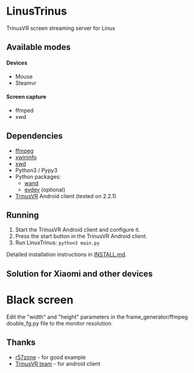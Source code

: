 # LinusTrinus

TrinusVR screen streaming server for Linux

## Available modes
#### Devices
- Mouse
- Steamvr
#### Screen capture
- ffmped
- xwd

## Dependencies

* [ffmpeg](https://command-not-found.com/ffmpeg)
* [xwininfo](https://command-not-found.com/xwininfo)
* [xwd](https://command-not-found.com/xwd)
* Python3 / Pypy3
* Python packages:
    * [wand](https://pypi.org/project/Wand/)
    * [evdev](https://pypi.org/project/evdev/) (optional)
* [TrinusVR](https://www.trinusvirtualreality.com/) Android client (tested on 2.2.1)

## Running

1. Start the TrinusVR Android client and configure it.
2. Press the start button in the TrinusVR Android client.
3. Run LinuxTrinus: `python3 main.py`

Detailed installation instructions in [INSTALL.md](INSTALL.md).

## Solution for Xiaomi and other devices

# Black screen
Edit the "width" and "height" parameters in the frame_generator/ffmpeg double_fg.py file to the monitor resolution.

## Thanks

* [r57zone](https://github.com/r57zone/OpenVR-OpenTrack) - for good example
* [TrinusVR team](https://www.trinusvirtualreality.com/) - for android client
